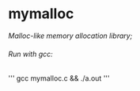 # mymalloc
*Malloc-like memory allocation library;*
###### Run with gcc:
'''
gcc mymalloc.c && ./a.out
'''

